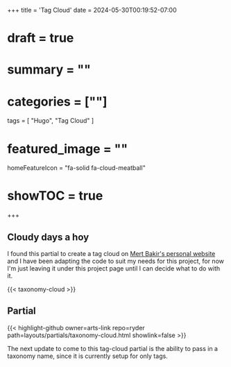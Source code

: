 +++
title = 'Tag Cloud'
date = 2024-05-30T00:19:52-07:00
# draft = true
# summary = ""
# categories = [""]
tags = [
  "Hugo",
  "Tag Cloud"
  ]
# featured_image = ""
homeFeatureIcon = "fa-solid fa-cloud-meatball"
# showTOC = true
+++

## Cloudy days a hoy
I found this partial to create a tag cloud on [Mert Bakir's personal website](https://mertbakir.gitlab.io/hugo/tag-cloud-in-hugo/) and I have been adapting the code to suit my needs for this project, for now I'm just leaving it under this project page until I can decide what to do with it.

{{< taxonomy-cloud >}}

## Partial 
{{< highlight-github owner=arts-link repo=ryder path=layouts/partials/taxonomy-cloud.html showlink=false  >}}

The next update to come to this tag-cloud partial is the ability to pass in a taxonomy name, since it is currently setup for only tags.